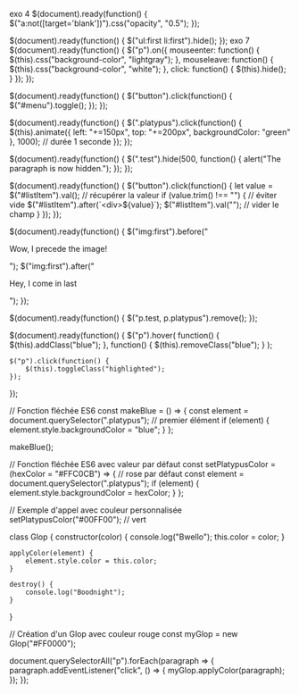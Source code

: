 exo 4 $(document).ready(function() {
    $("a:not([target='blank'])").css("opacity", "0.5");
});

$(document).ready(function() {
    $("ul:first li:first").hide();
});
exo 7
$(document).ready(function() {
    $("p").on({
        mouseenter: function() {
            $(this).css("background-color", "lightgray");
        },
        mouseleave: function() {
            $(this).css("background-color", "white");
        },
        click: function() {
            $(this).hide();
        }
    });
});

$(document).ready(function() {
    $("button").click(function() {
        $("#menu").toggle();
    });
});

$(document).ready(function() {
    $(".platypus").click(function() {
        $(this).animate({
            left: "+=150px",
            top: "+=200px",
            backgroundColor: "green"
        }, 1000); // durée 1 seconde
    });
});

$(document).ready(function() {
    $(".test").hide(500, function() {
        alert("The paragraph is now hidden.");
    });
});


$(document).ready(function() {
    $("button").click(function() {
        let value = $("#listItem").val(); // récupérer la valeur
        if (value.trim() !== "") { // éviter vide
            $("#listItem").after(`<div>${value}</div>`);
            $("#listItem").val(""); // vider le champ
        }
    });
});

$(document).ready(function() {
    $("img:first").before("<p>Wow, I precede the image!</p>");
    $("img:first").after("<p>Hey, I come in last</p>");
});


$(document).ready(function() {
    $("p.test, p.platypus").remove();
});


$(document).ready(function() {
    $("p").hover(
        function() {
            $(this).addClass("blue");
        },
        function() {
            $(this).removeClass("blue");
        }
    );

    $("p").click(function() {
        $(this).toggleClass("highlighted");
    });
});


// Fonction fléchée ES6
const makeBlue = () => {
    const element = document.querySelector(".platypus"); // premier élément
    if (element) {
        element.style.backgroundColor = "blue";
    }
};

makeBlue();


// Fonction fléchée ES6 avec valeur par défaut
const setPlatypusColor = (hexColor = "#FFC0CB") => { // rose par défaut
    const element = document.querySelector(".platypus");
    if (element) {
        element.style.backgroundColor = hexColor;
    }
};

// Exemple d'appel avec couleur personnalisée
setPlatypusColor("#00FF00"); // vert


class Glop {
    constructor(color) {
        console.log("Bwello");
        this.color = color;
    }

    applyColor(element) {
        element.style.color = this.color;
    }

    destroy() {
        console.log("Boodnight");
    }
}

// Création d'un Glop avec couleur rouge
const myGlop = new Glop("#FF0000");

document.querySelectorAll("p").forEach(paragraph => {
    paragraph.addEventListener("click", () => {
        myGlop.applyColor(paragraph);
    });
});

